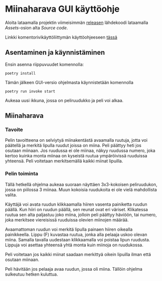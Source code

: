 # Miinaharava GUI käyttöohje

Aloita lataamalla projektin viimeisimmän [releasen](https://github.com/Deeroil/ot-harjoitustyo/releases) lähdekoodi lataamalla _Assets_-osion alta _Source code_.

Linkki komentorivikäyttöliittymän käyttöohjeeseen [tässä](https://github.com/Deeroil/ot-harjoitustyo/blob/master/dokumentaatio/kayttoohje_cli.md)

## Asentaminen ja käynnistäminen

Ensin asenna riippuvuudet komennolla:

```
poetry install
```

Tämän jälkeen GUI-versio ohjelmasta käynnistetään komennolla 

```
poetry run invoke start
```

Aukeaa uusi ikkuna, jossa on peliruudukko ja peli voi alkaa.

## Miinaharava

### Tavoite

Pelin tavoitteena on selviytyä miinakentästä avaamalla ruutuja, jotta voi päätellä ja merkitä lipulla ruudut joissa on miina. Peli päättyy heti jos osutaan miinaan. Jos ruudussa ei ole miinaa, näkyy ruudussa numero, joka kertoo kuinka monta miinaa on kyseistä ruutua ympäröivissä ruuduissa yhteensä. Peli voitetaan merkitsemällä kaikki miinat lipuilla.

### Pelin toiminta

Tällä hetkellä ohjelma aukeaa suoraan näyttäen 3x3-kokoisen peliruudukon, jossa on piilossa 3 miinaa. Muun kokoisia ruudukoita ei ole vielä mahdollista valita.

Käyttäjä voi avata ruudun klikkaamalla hiiren vasenta painiketta ruudun päällä. Kun hiiri on ruudun päällä, sen reunat ovat eri väriset. Klikatessa ruutua sen alta paljastuu joko miina, jolloin peli päättyy häviöön, tai numero, joka merkitsee viereisissä ruuduissa olevien miinojen määrää.

Avaamattoman ruudun voi merkitä lipulla painaen hiiren oikealla painikkeella. Lippu (F) kuvastaa ruutua, jonka alla pelaaja uskoo olevan miina.
Samalla tavalla uudestaan klikkaamalla voi poistaa lipun ruudusta. Lippuja voi asettaa yhteensä yhtä monta kuin miinoja on ruudukossa.

Peli voitetaan jos kaikki miinat saadaan merkittyä oikein lipuilla ilman että osutaan miinaan.

Peli hävitään jos pelaaja avaa ruudun, jossa oli miina. Tällöin ohjelma sulkeutuu hetken kuluttua.



